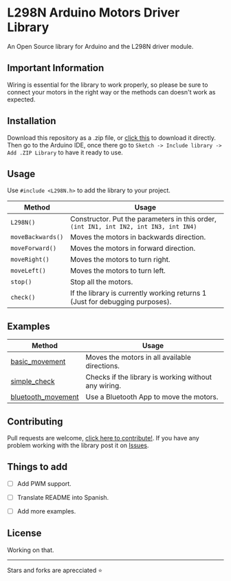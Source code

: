 # L298N Arduino Motors Driver Library

An Open Source library for Arduino and the L298N driver module.

## Important Information

Wiring is essential for the library to work properly, so please be sure to connect your motors in the right way or the methods can doesn't work as expected.

## Installation

Download this repository as a .zip file, or [click this](https://github.com/imTDB/Arduino-L298N/archive/master.zip) to download it directly. Then go to the Arduino IDE, once there go to `Sketch -> Include library -> Add .ZIP Library` to have it ready to use.


## Usage

Use `#include <L298N.h>` to add the library to your project.

| Method | Usage |
| --- | --- |
| `L298N()` | Constructor. Put the parameters in this order, `(int IN1, int IN2, int IN3, int IN4)` |
| `moveBackwards()` | Moves the motors in backwards direction. |
| `moveForward()` | Moves the motors in forward direction. |
| `moveRight()` | Moves the motors to turn right. |
| `moveLeft()` | Moves the motors to turn left. |
| `stop()` | Stop all the motors. |
| `check()` | If the library is currently working returns 1 (Just for debugging purposes). |

## Examples

| Method | Usage |
| --- | --- |
| [basic_movement](https://github.com/imTDB/Arduino-L298N/tree/master/examples/basic_movement) | Moves the motors in all available directions. |
| [simple_check](https://github.com/imTDB/Arduino-L298N/tree/master/examples/bluetooth_movement) | Checks if the library is working without any wiring. |
| [bluetooth_movement](https://github.com/imTDB/Arduino-L298N/tree/master/examples/simple_check) | Use a Bluetooth App to move the motors. |


## Contributing

Pull requests are welcome, [click here to contribute!](https://github.com/imTDB/Arduino-L298N/pulls).
If you have any problem working with the library post it on [Issues](https://github.com/imTDB/Arduino-L298N/issues).

## Things to add

- [ ] Add PWM support.
- [ ] Translate README into Spanish.
- [ ] Add more examples.



## License

Working on that.

---
Stars and forks are aprecciated :star:
